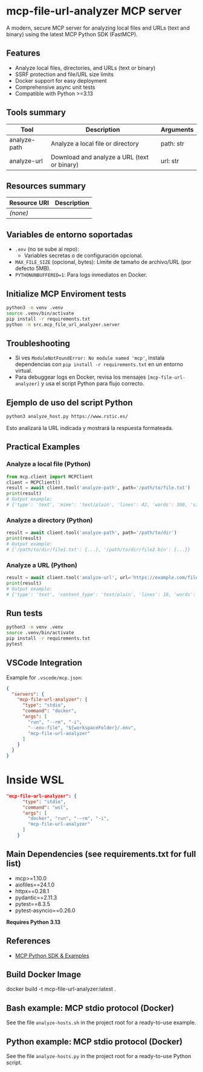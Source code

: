 # mcp-file-url-analyzer MCP server

A modern, secure MCP server for analyzing local files and URLs (text and binary) using the latest MCP Python SDK (FastMCP).

## Features

- Analyze local files, directories, and URLs (text or binary)
- SSRF protection and file/URL size limits
- Docker support for easy deployment
- Comprehensive async unit tests
- Compatible with Python >=3.13

## Tools summary
| Tool           | Description                                 | Arguments                |
|----------------|---------------------------------------------|--------------------------|
| analyze-path   | Analyze a local file or directory           | path: str                |
| analyze-url    | Download and analyze a URL (text or binary) | url: str                 |

## Resources summary
| Resource URI      | Description                |
|-------------------|---------------------------|
| *(none)*          |                           |

## Variables de entorno soportadas
- `.env` (no se sube al repo):
  - Variables secretas o de configuración opcional.
- `MAX_FILE_SIZE` (opcional, bytes): Límite de tamaño de archivo/URL (por defecto 5MB).
- `PYTHONUNBUFFERED=1`: Para logs inmediatos en Docker.

## Initialize MCP Enviroment tests

```bash
python3 -m venv .venv
source .venv/bin/activate
pip install -r requirements.txt
python -m src.mcp_file_url_analyzer.server
```
## Troubleshooting
- Si ves `ModuleNotFoundError: No module named 'mcp'`, instala dependencias con `pip install -r requirements.txt` en un entorno virtual.
- Para debuggear logs en Docker, revisa los mensajes `[mcp-file-url-analyzer]` y usa el script Python para flujo correcto.

## Ejemplo de uso del script Python

```bash
python3 analyze_host.py https://www.rstic.es/
```
Esto analizará la URL indicada y mostrará la respuesta formateada.

## Practical Examples

### Analyze a local file (Python)
```python
from mcp.client import MCPClient
client = MCPClient()
result = await client.tool('analyze-path', path='/path/to/file.txt')
print(result)
# Output example:
# {'type': 'text', 'mime': 'text/plain', 'lines': 42, 'words': 300, 'size': 1234, 'preview': 'First 500 chars...'}
```

### Analyze a directory (Python)
```python
result = await client.tool('analyze-path', path='/path/to/dir')
print(result)
# Output example:
# {'/path/to/dir/file1.txt': {...}, '/path/to/dir/file2.bin': {...}}
```

### Analyze a URL (Python)
```python
result = await client.tool('analyze-url', url='https://example.com/file.txt')
print(result)
# Output example:
# {'type': 'text', 'content_type': 'text/plain', 'lines': 10, 'words': 100, 'size': 456, 'preview': 'First 500 chars...'}
```
## Run tests

```bash
python3 -m venv .venv
source .venv/bin/activate
pip install -r requirements.txt
pytest
```

## VSCode Integration

Example for `.vscode/mcp.json`:
```json
{
  "servers": {
    "mcp-file-url-analyzer": {
      "type": "stdio",
      "command": "docker",
      "args": [
        "run", "--rm", "-i",
        "--env-file", "${workspaceFolder}/.env",
        "mcp-file-url-analyzer"
      ]
    }
  }
}
```
# Inside WSL
```json
"mcp-file-url-analyzer": {
      "type": "stdio",
      "command": "wsl",
      "args": [
        "docker", "run", "--rm", "-i",
        "mcp-file-url-analyzer"
      ]
    }
```
## Main Dependencies (see requirements.txt for full list)
- mcp>=1.10.0
- aiofiles==24.1.0
- httpx==0.28.1
- pydantic==2.11.3
- pytest==8.3.5
- pytest-asyncio==0.26.0

**Requires Python 3.13**

## References
- [MCP Python SDK & Examples](https://github.com/modelcontextprotocol/create-python-server)

## Build Docker Image
docker build -t mcp-file-url-analyzer:latest .

## Bash example: MCP stdio protocol (Docker)
See the file `analyze-hosts.sh` in the project root for a ready-to-use example.

## Python example: MCP stdio protocol (Docker)
See the file `analyze-hosts.py` in the project root for a ready-to-use Python script.

